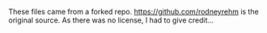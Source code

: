 These files came from a forked repo.
https://github.com/rodneyrehm is the original source. As there was no license, I had to give credit...
